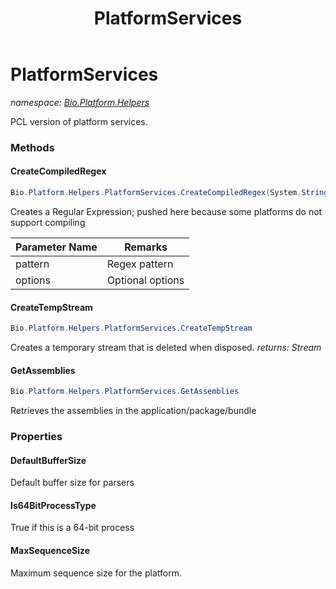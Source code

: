 ﻿---
title: PlatformServices
---

# PlatformServices
_namespace: [Bio.Platform.Helpers](N-Bio.Platform.Helpers.html)_

PCL version of platform services.

### Methods

#### CreateCompiledRegex
```csharp
Bio.Platform.Helpers.PlatformServices.CreateCompiledRegex(System.String,System.Nullable{System.Text.RegularExpressions.RegexOptions})
```
Creates a Regular Expression; pushed here because some platforms do not support compiling

|Parameter Name|Remarks|
|--------------|-------|
|pattern|Regex pattern|
|options|Optional options|


#### CreateTempStream
```csharp
Bio.Platform.Helpers.PlatformServices.CreateTempStream
```
Creates a temporary stream that is deleted when disposed.
_returns: Stream_

#### GetAssemblies
```csharp
Bio.Platform.Helpers.PlatformServices.GetAssemblies
```
Retrieves the assemblies in the application/package/bundle



### Properties

#### DefaultBufferSize
Default buffer size for parsers
#### Is64BitProcessType
True if this is a 64-bit process
#### MaxSequenceSize
Maximum sequence size for the platform.

